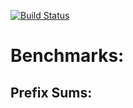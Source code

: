 [![Build Status](https://secure.travis-ci.org/pxlpnk/benchmarks.png?branch=master)](http://travis-ci.org/pxlpnk/benchmarks)

Benchmarks:
===========


Prefix Sums:
-----------
